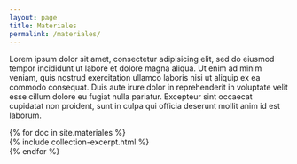 ```yaml
---
layout: page
title: Materiales
permalink: /materiales/
---
```


Lorem ipsum dolor sit amet, consectetur adipisicing elit, sed do eiusmod tempor incididunt ut labore et dolore magna aliqua. Ut enim ad minim veniam, quis nostrud exercitation ullamco laboris nisi ut aliquip ex ea commodo consequat. Duis aute irure dolor in reprehenderit in voluptate velit esse cillum dolore eu fugiat nulla pariatur. Excepteur sint occaecat cupidatat non proident, sunt in culpa qui officia deserunt mollit anim id est laborum.

<div class="container">
<div class="row">
{% for doc in site.materiales %}
<div class="col-md-3">
{% include collection-excerpt.html %}
</div>
{% endfor %}
</div>
</div>
